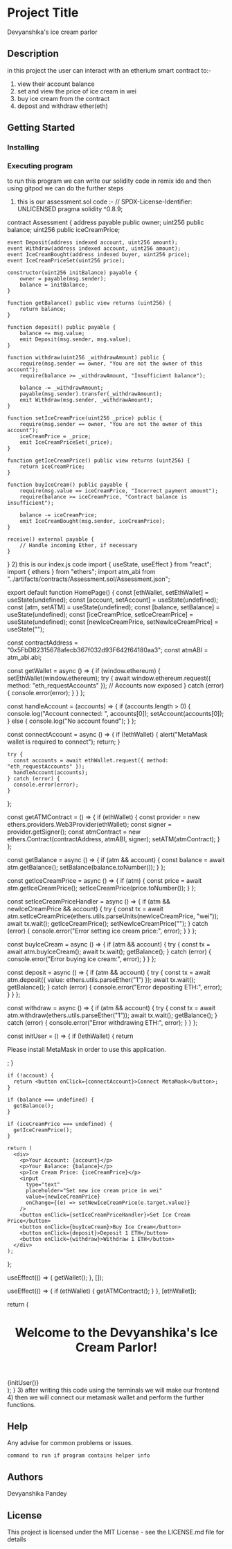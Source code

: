 # Project Title

Devyanshika's ice cream parlor

## Description

in this project the user can interact with an etherium smart contract to:-
1) view their account balance
2) set and view the price of ice cream in wei
3) buy ice cream from the contract
4) depost and withdraw ether(eth)
   
## Getting Started

### Installing



### Executing program

to run this program we can write our solidity code in remix ide and then using gitpod we can do the further steps 
1) this is our assessment.sol code :-
   // SPDX-License-Identifier: UNLICENSED
pragma solidity ^0.8.9;

contract Assessment {
    address payable public owner;
    uint256 public balance;
    uint256 public iceCreamPrice;

    event Deposit(address indexed account, uint256 amount);
    event Withdraw(address indexed account, uint256 amount);
    event IceCreamBought(address indexed buyer, uint256 price);
    event IceCreamPriceSet(uint256 price);

    constructor(uint256 initBalance) payable {
        owner = payable(msg.sender);
        balance = initBalance;
    }

    function getBalance() public view returns (uint256) {
        return balance;
    }

    function deposit() public payable {
        balance += msg.value;
        emit Deposit(msg.sender, msg.value);
    }

    function withdraw(uint256 _withdrawAmount) public {
        require(msg.sender == owner, "You are not the owner of this account");
        require(balance >= _withdrawAmount, "Insufficient balance");
        
        balance -= _withdrawAmount;
        payable(msg.sender).transfer(_withdrawAmount);
        emit Withdraw(msg.sender, _withdrawAmount);
    }

    function setIceCreamPrice(uint256 _price) public {
        require(msg.sender == owner, "You are not the owner of this account");
        iceCreamPrice = _price;
        emit IceCreamPriceSet(_price);
    }

    function getIceCreamPrice() public view returns (uint256) {
        return iceCreamPrice;
    }

    function buyIceCream() public payable {
        require(msg.value == iceCreamPrice, "Incorrect payment amount");
        require(balance >= iceCreamPrice, "Contract balance is insufficient");

        balance -= iceCreamPrice;
        emit IceCreamBought(msg.sender, iceCreamPrice);
    }

    receive() external payable {
        // Handle incoming Ether, if necessary
    }
}
 2) this is our index.js code
 import { useState, useEffect } from "react";
import { ethers } from "ethers";
import atm_abi from "../artifacts/contracts/Assessment.sol/Assessment.json";

export default function HomePage() {
  const [ethWallet, setEthWallet] = useState(undefined);
  const [account, setAccount] = useState(undefined);
  const [atm, setATM] = useState(undefined);
  const [balance, setBalance] = useState(undefined);
  const [iceCreamPrice, setIceCreamPrice] = useState(undefined);
  const [newIceCreamPrice, setNewIceCreamPrice] = useState("");

  const contractAddress = "0x5FbDB2315678afecb367f032d93F642f64180aa3";
  const atmABI = atm_abi.abi;

  const getWallet = async () => {
    if (window.ethereum) {
      setEthWallet(window.ethereum);
      try {
        await window.ethereum.request({ method: "eth_requestAccounts" });
        // Accounts now exposed
      } catch (error) {
        console.error(error);
      }
    }
  };

  const handleAccount = (accounts) => {
    if (accounts.length > 0) {
      console.log("Account connected: ", accounts[0]);
      setAccount(accounts[0]);
    } else {
      console.log("No account found");
    }
  };

  const connectAccount = async () => {
    if (!ethWallet) {
      alert("MetaMask wallet is required to connect");
      return;
    }

    try {
      const accounts = await ethWallet.request({ method: "eth_requestAccounts" });
      handleAccount(accounts);
    } catch (error) {
      console.error(error);
    }
  };

  const getATMContract = () => {
    if (ethWallet) {
      const provider = new ethers.providers.Web3Provider(ethWallet);
      const signer = provider.getSigner();
      const atmContract = new ethers.Contract(contractAddress, atmABI, signer);
      setATM(atmContract);
    }
  };

  const getBalance = async () => {
    if (atm && account) {
      const balance = await atm.getBalance();
      setBalance(balance.toNumber());
    }
  };

  const getIceCreamPrice = async () => {
    if (atm) {
      const price = await atm.getIceCreamPrice();
      setIceCreamPrice(price.toNumber());
    }
  };

  const setIceCreamPriceHandler = async () => {
    if (atm && newIceCreamPrice && account) {
      try {
        const tx = await atm.setIceCreamPrice(ethers.utils.parseUnits(newIceCreamPrice, "wei"));
        await tx.wait();
        getIceCreamPrice();
        setNewIceCreamPrice("");
      } catch (error) {
        console.error("Error setting ice cream price:", error);
      }
    }
  };

  const buyIceCream = async () => {
    if (atm && account) {
      try {
        const tx = await atm.buyIceCream();
        await tx.wait();
        getBalance();
      } catch (error) {
        console.error("Error buying ice cream:", error);
      }
    }
  };

  const deposit = async () => {
    if (atm && account) {
      try {
        const tx = await atm.deposit({ value: ethers.utils.parseEther("1") });
        await tx.wait();
        getBalance();
      } catch (error) {
        console.error("Error depositing ETH:", error);
      }
    }
  };

  const withdraw = async () => {
    if (atm && account) {
      try {
        const tx = await atm.withdraw(ethers.utils.parseEther("1"));
        await tx.wait();
        getBalance();
      } catch (error) {
        console.error("Error withdrawing ETH:", error);
      }
    }
  };

  const initUser = () => {
    if (!ethWallet) {
      return <p>Please install MetaMask in order to use this application.</p>;
    }

    if (!account) {
      return <button onClick={connectAccount}>Connect MetaMask</button>;
    }

    if (balance === undefined) {
      getBalance();
    }

    if (iceCreamPrice === undefined) {
      getIceCreamPrice();
    }

    return (
      <div>
        <p>Your Account: {account}</p>
        <p>Your Balance: {balance}</p>
        <p>Ice Cream Price: {iceCreamPrice}</p>
        <input
          type="text"
          placeholder="Set new ice cream price in wei"
          value={newIceCreamPrice}
          onChange={(e) => setNewIceCreamPrice(e.target.value)}
        />
        <button onClick={setIceCreamPriceHandler}>Set Ice Cream Price</button>
        <button onClick={buyIceCream}>Buy Ice Cream</button>
        <button onClick={deposit}>Deposit 1 ETH</button>
        <button onClick={withdraw}>Withdraw 1 ETH</button>
      </div>
    );
  };

  useEffect(() => {
    getWallet();
  }, []);

  useEffect(() => {
    if (ethWallet) {
      getATMContract();
    }
  }, [ethWallet]);

  return (
    <main className="container">
      <header>
        <h1>Welcome to the Devyanshika's Ice Cream Parlor!</h1>
      </header>
      {initUser()}
      <style jsx>{`
        .container {
          text-align: center;
        }
      `}</style>
    </main>
  );
}
3) after writing this code using the terminals we will make our frontend
4) then we will connect our metamask wallet and perform the further functions.

## Help

Any advise for common problems or issues.
```
command to run if program contains helper info
```

## Authors

Devyanshika Pandey


## License

This project is licensed under the MIT License - see the LICENSE.md file for details
